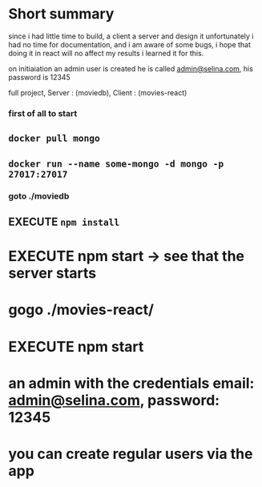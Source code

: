 # Short summary

since i had little time to build, a client a server and design it
unfortunately i had no time for documentation, and i am aware of some bugs,
i hope that doing it in react will no affect my results
i learned it for this.

on initiaiation an admin user is created he is called
admin@selina.com, his password is 12345

full project, Server : (moviedb), Client : (movies-react)

### first of all to start

## `docker pull mongo`

## `docker run --name some-mongo -d mongo -p 27017:27017`

### goto ./moviedb

## EXECUTE `npm install`

# EXECUTE npm start -> see that the server starts

# gogo ./movies-react/

# EXECUTE npm start

# an admin with the credentials email: admin@selina.com, password: 12345

# you can create regular users via the app

